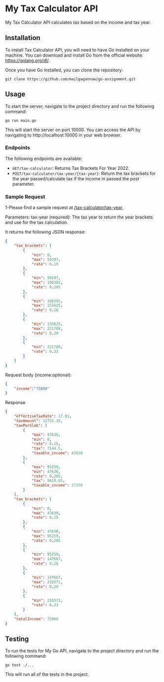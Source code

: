 # My Tax Calculator API

My Tax Calculator API calculates tax based on the income and tax year.

## Installation

To install Tax Calculator API, you will need to have Go installed on your machine. You can download and install Go from the official website: https://golang.org/dl/.

Once you have Go installed, you can clone the repository:

```
git clone https://github.com/mailgagannow/go-assignment.git
```

## Usage

To start the server, navigate to the project directory and run the following command:

```
go run main.go
```

This will start the server on port 10000. You can access the API by navigating to http://localhost:10000 in your web browser.

### Endpoints

The following endpoints are available:

- `GET/tax-calculator`: Returns Tax Brackets For Year 2022.
- `POST/tax-calculator/tax-year/{tax-year}`: Return the tax brackets for the year passed/calculate tax if the income in passed the post parameter.

### Sample Request

1-Please find a sample request at [/tax-calculator/tax-year](http://localhost:10000/tax-calculator/tax-year/2022), 

Parameters:
tax-year (required): The tax year to return the year brackets and use for the tax calculation.

It returns the following JSON response: 

```json
{
    "tax_brackets": [
        {
            "min": 0,
            "max": 50197,
            "rate": 0.15
        },
        {
            "min": 50197,
            "max": 100392,
            "rate": 0.205
        },
        {
            "min": 100392,
            "max": 155625,
            "rate": 0.26
        },
        {
            "min": 155625,
            "max": 221708,
            "rate": 0.29
        },
        {
            "min": 221708,
            "rate": 0.33
        }
    ]
}

```
Request body (income:optional):

```json
{
    "income":"75000"
}
```
Response

```json
{
    "effectiveTaxRate": 17.01,
    "taxAmount": 12755.35,
    "taxPerSlab": [
        {
            "max": 47630,
            "min": 0,
            "rate": 0.15,
            "tax": 7144.5,
            "taxable_income": 47630
        },
        {
            "max": 95259,
            "min": 47630,
            "rate": 0.205,
            "tax": 5610.85,
            "taxable_income": 27370
        }
    ],
    "tax_brackets": [
        {
            "min": 0,
            "max": 47630,
            "rate": 0.15
        },
        {
            "min": 47630,
            "max": 95259,
            "rate": 0.205
        },
        {
            "min": 95259,
            "max": 147667,
            "rate": 0.26
        },
        {
            "min": 147667,
            "max": 210371,
            "rate": 0.29
        },
        {
            "min": 210371,
            "rate": 0.33
        }
    ],
    "totalIncome": 75000
}

```

## Testing

To run the tests for My Go API, navigate to the project directory and run the following command:

```
go test ./...
```

This will run all of the tests in the project.
